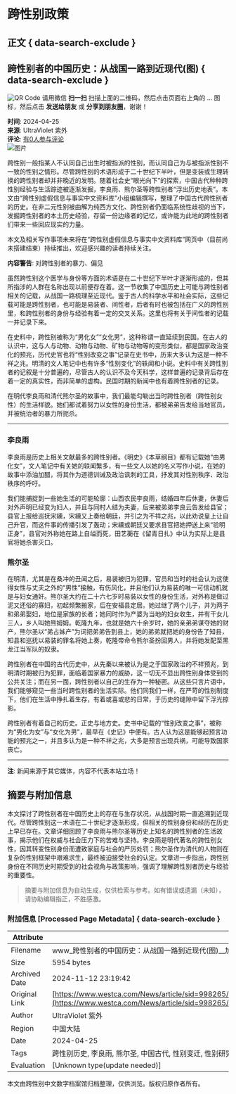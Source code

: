 # 跨性别政策

## 正文 { data-search-exclude }


## 跨性别者的中国历史：从战国一路到近现代(图) { data-search-exclude }

![QR Code](https://chart.googleapis.com/chart?chs=280x280&cht=qr&choe=UTF-8&chl=http%3A%2F%2Fwww.vancouverren.com%2Fpda%2Fnews%2Fop%3Dview%2Fsid%3D998265%2Fapp%3Dweixin%2Fruid%3D1%2Flang%3Dschinese.html) 请用微信 **扫一扫** 扫描上面的二维码，然后点击页面右上角的 ... 图标，然后点击 **发送给朋友** 或 **分享到朋友圈**，谢谢！

**时间**: 2024-04-25  
**来源**: UltraViolet 紫外  
**评论**: [有0人参与评论](#comments)  
![图片](https://img2.westca.com/uploads/202404/00000001427.png)

跨性别一般指某人不认同自己出生时被指派的性别，而认同自己为与被指派性别不一致的性别之情形。尽管跨性别的术语形成于二十世纪下半叶，但是变装或生理转换的跨性别者却并非晚近的发明。随着社会史“眼光向下”的探索，中国古代种种跨性别经验与生活踪迹被逐渐发掘，李良雨、熊尔圣等跨性别者“浮出历史地表”。本文由“跨性别虚假信息与事实中文资料库”小组编辑撰写，整理了中国古代跨性别者的历史。在非二元性别被曲解为纯西方文化、跨性别者仍面临系统性歧视的当下，发掘跨性别者的本土历史经验，存留一份边缘者的记忆，或许能为此地的跨性别者们带来一些回应现实的力量。

本文及相关写作事项未来将在“跨性别虚假信息与事实中文资料库”网页中（目前尚未搭建结束）持续推出，欢迎感兴趣的读者持续关注。

**内容警告**: 对跨性别者的暴力、偏见

虽然跨性别这个医学与身份等方面的术语是在二十世纪下半叶才逐渐形成的，但其所指涉的人群在名称出现以前便存在着。这一节收集了中国历史上可能与跨性别者相关的记载，从战国一路梳理至近现代。鉴于古人的科学水平和社会实际，这些记载可能是跨性别者，也可能是易装者、间性者，后者有时也被包括在广义的跨性别里，和跨性别者的身份与经验有着一定的交叉关系。这里也将有关于间性者的记载一并记录下来。

在史料中，跨性别被称为“男化女”“女化男”，这种称谓一直延续到民国。在古人的认识中，这与人与动物、动物与动物、矿物与动物等的变形类似，都是国家政治变化的预兆，历代史官也将“性别改变之事”记录在史书中，历来大多认为这是一种不祥之兆。明清的文人笔记中也有许多“性别变化”的轶闻和小说。史料中有关跨性别者的记叙是十分普遍的，尽管古人的认识不及今天科学，这样普遍的记录背后存在着一定的真实性，而非简单的虚构。民国时期的新闻中也有着跨性别者的记录。

在明代李良雨和清代熊尔圣的故事中，我们最能勾勒出当时跨性别者（跨性别女性）的生活样貌。她们都试着努力以女性的身份生活，都被弟弟告发给当地官员，并被统治者的暴力所扼杀。

---

### 李良雨

李良雨是历史上相关文献最多的跨性别者。《明史》《本草纲目》都有记载她“由男化女”，文人笔记中有关她的轶闻繁多，有一些文人以她的名义写作小说，在她的故事中添油加醋，将其作为道德训诫及政治讽刺的工具，抒发其对性别秩序、政治秩序的呼吁。

我们能捕捉到一些她生活的可能轮廓：山西农民李良雨，结婚四年后休妻，休妻后对外声明已经变为妇人，并且与同村人结为夫妻，后来被弟弟李良云告发给县官；县官上报给巡抚宋纁，宋纁又上奏给朝廷，并引之为不祥之兆，以此劝说皇上让自己升官，而这件事的传播引发了轰动；宋纁或朝廷又要求县官把她押送上来“验明正身”，县官对外称她在路上自缢而死，田艺蘅在《留青日扎》中认为实际上是县官将她杀害灭口。

### 熊尔圣

在明清，尤其是在桑冲的丑闻之后，易装被归为犯罪，官员和当时的社会认为这使得女性与丈夫之外的“男性”接触，有伤风化，并且他们认为易装的唯一可信动机就是与妇女通奸。熊尔圣大约在二十六七岁时易装以女性的身份生活，对外称是做过泥又还俗的寡妇，初起频繁搬家，后在安福县定居。她过继了两个儿子，并为两子和弟弟娶妇，地位是家族的长者；她同时作为产婆为当地的妇女收生，并有干女儿三人，乡人叫她熊姆姆。乾隆九年，也就是她六十余岁时，她的亲弟弟谋夺她的财产，熊尔圣以“弟占姊产”为词把弟弟告到县上，她的弟弟就把她的身份告了知县，知县和巡抚以易装的罪名将她上奏，乾隆帝命令熊尔圣扮回男人，并将她发配至黑龙江当军队的奴隶。

跨性别者在中国的古代历史中，从先秦以来被认为是之于国家政治的不祥预兆，到明清时期被归为犯罪，面临着国家暴力的威胁，这一切无不显出跨性别身体受到的公共关注；而在另一面，跨性别者以自己的生存为一种秘密。从这些只言片语中，我们能够窥见一些当时跨性别者的生活实际。他们同我们一样，在严苛的性别制度下，他们在生活中挣扎着生存，有着或喜或悲的日常，于历史的缝隙中留下浮光掠影。

跨性别者有着自己的历史。正史与地方史。史书中记载的“性别改变之事”，被称为“男化为女”与“女化为男”，最早在《史记》中便有。古人认为这是能够起预言功能的预兆之一，并且多认为是一种不祥之兆，大多是预言出现兵祸，可能导致国家丧亡。

---

**注**: 新闻来源于其它媒体，内容不代表本站立场！

## 摘要与附加信息

<!-- tcd_abstract -->
本文探讨了跨性别者在中国历史上的存在与生存状况，从战国时期一直追溯到近现代。尽管跨性别这一术语在二十世纪才逐渐形成，但相关的性别身份和经历在历史上早已存在。文章详细回顾了李良雨与熊尔圣等历史上知名的跨性别者的生活故事，揭示他们在权威与社会压力下的苦难与坚持。李良雨是明代著名的跨性别女性，因其转变性别身份而遭致家庭与社会的严厉处罚；熊尔圣作为清代的人物则在复杂的性别框架中艰难求生，最终被迫接受社会的认定。文章进一步指出，跨性别身份在不同历史时期受到的社会视角与政策影响，强调了理解跨性别者历史与经验的重要性。
<!-- tcd_abstract_end -->

> 摘要与附加信息为自动生成，仅供检索与参考。如有错误或遗漏（未知），请协助编辑指正，不胜感激。

### 附加信息 [Processed Page Metadata] { data-search-exclude }

| Attribute       | Value                                  |
|-----------------|----------------------------------------|
| Filename        | www_跨性别者的中国历史：从战国一路到近现代(图)__加西网(温哥华门户网).md                             |
| Size            | 5954 bytes                           |
| Archived Date   | 2024-11-12 23:19:42                             |
| Original Link   | [https://www.westca.com/News/article/sid=998265/%E8%B7%A8%E6%80%A7%E5%88%AB%E8%80%85%E7%9A%84%E4%B8%AD%E5%9B%BD%E5%8E%86%E5%8F%B2%EF%BC%9A%E4%BB%8E%E6%88%98%E5%9B%BD%E4%B8%80%E8%B7%AF%E5%88%B0%E8%BF%91%E7%8E%B0%E4%BB%A3(%E5%9B%BE)/lang=schinese.html](https://www.westca.com/News/article/sid=998265/%E8%B7%A8%E6%80%A7%E5%88%AB%E8%80%85%E7%9A%84%E4%B8%AD%E5%9B%BD%E5%8E%86%E5%8F%B2%EF%BC%9A%E4%BB%8E%E6%88%98%E5%9B%BD%E4%B8%80%E8%B7%AF%E5%88%B0%E8%BF%91%E7%8E%B0%E4%BB%A3(%E5%9B%BE)/lang=schinese.html)                       |
| Author          | UltraViolet 紫外                               |
| Region          | 中国大陆                               |
| Date            | 2024-04-25                                 |
| Tags            | 跨性别历史, 李良雨, 熊尔圣, 中国古代, 性别变迁, 性别研究, 文化记忆                                 |
| Evaluation            | [Unknown type(update needed)]                                 |
<!-- tcd_table_end -->

本文由跨性别中文数字档案馆归档整理，仅供浏览。版权归原作者所有。
